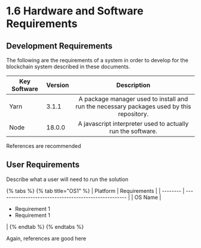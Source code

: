 # 1.6 Hardware and Software Requirements

## Development Requirements

The following are the requirements of a system in order to develop for the blockchain system described in these documents.&#x20;

| Key Software | Version |                                        Description                                        |
| ------------ | ------- | :---------------------------------------------------------------------------------------: |
| Yarn         | 3.1.1   | A package manager used to install and run the necessary packages used by this repository. |
| Node         | 18.0.0  |                A javascript interpreter used to actually run the software.                |

References are recommended

## User Requirements

Describe what a user will need to run the solution

{% tabs %}
{% tab title="OS1" %}
| Platform | Requirements                                          |
| -------- | ----------------------------------------------------- |
| OS Name  | <ul><li>Requirement 1</li><li>Requirement 1</li></ul> |
{% endtab %}
{% endtabs %}

Again, references are good here

